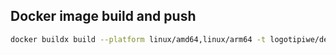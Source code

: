 ## Docker image build and push
```bash
docker buildx build --platform linux/amd64,linux/arm64 -t logotipiwe/debian-backuper:latest . --push
```